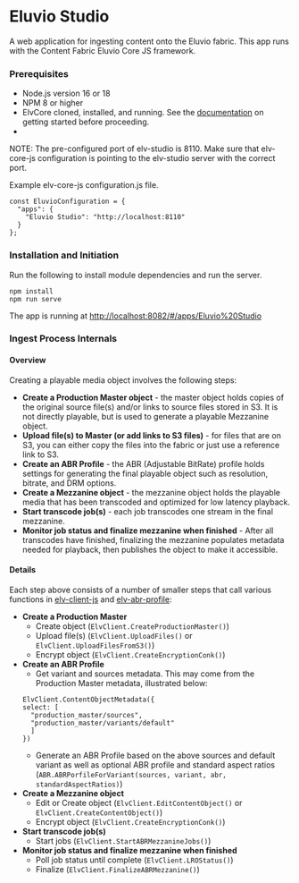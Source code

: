 # Eluvio Studio

A web application for ingesting content onto the Eluvio fabric. This app runs with the Content Fabric Eluvio Core JS framework.

### Prerequisites

- Node.js version 16 or 18
- NPM 8 or higher
- ElvCore cloned, installed, and running. See the [documentation](https://github.com/eluv-io/elv-core-js) on getting started before proceeding.
- 
NOTE: The pre-configured port of elv-studio is 8110. Make sure that elv-core-js configuration is pointing to the elv-studio server with the correct port.

Example elv-core-js configuration.js file.
```
const EluvioConfiguration = {
  "apps": {
    "Eluvio Studio": "http://localhost:8110"
  }
};
```

### Installation and Initiation

Run the following to install module dependencies and run the server.
```
npm install
npm run serve
```
The app is running at [http://localhost:8082/#/apps/Eluvio%20Studio](http://localhost:8082/#/apps/Eluvio%20Studio)

### Ingest Process Internals

#### Overview

Creating a playable media object involves the following steps:
* **Create a Production Master object** - the master object holds copies of the original source file(s) and/or links to source files stored in S3. It is not directly playable, but is used to generate a playable Mezzanine object.
* **Upload file(s) to Master (or add links to S3 files)** - for files that are on S3, you can either copy the files into the fabric or just use a reference link to S3.
* **Create an ABR Profile** - the ABR (Adjustable BitRate) profile holds settings for generating the final playable object such as resolution, bitrate, and DRM options.
* **Create a Mezzanine object** - the mezzanine object holds the playable media that has been transcoded and optimized for low latency playback.
* **Start transcode job(s)** - each job transcodes one stream in the final mezzanine.
* **Monitor job status and finalize mezzanine when finished** - After all transcodes have finished, finalizing the mezzanine populates metadata needed for playback, then publishes the object to make it accessible.

#### Details

Each step above consists of a number of smaller steps that call various functions in [elv-client-js](https://github.com/eluv-io/elv-client-js) and [elv-abr-profile](https://github.com/eluv-io/elv-abr-profile):

* **Create a Production Master**
  * Create object (`ElvClient.CreateProductionMaster()`)
  * Upload file(s) (`ElvClient.UploadFiles()` or `ElvClient.UploadFilesFromS3()`)
  * Encrypt object (`ElvClient.CreateEncryptionConk()`)
* **Create an ABR Profile**
  * Get variant and sources metadata. This may come from the Production Master metadata, illustrated below:
  ```
  ElvClient.ContentObjectMetadata({
  select: [
    "production_master/sources",
    "production_master/variants/default"
    ]
  })
  ```
  * Generate an ABR Profile based on the above sources and default variant as well as optional ABR profile and standard aspect ratios (`ABR.ABRPorfileForVariant(sources, variant, abr, standardAspectRatios)`)
* **Create a Mezzanine object**
  * Edit or Create object (`ElvClient.EditContentObject()` or `ElvClient.CreateContentObject()`)
  * Encrypt object (`ElvClient.CreateEncryptionConk()`)
* **Start transcode job(s)**
  * Start jobs (`ElvClient.StartABRMezzanineJobs()`)
* **Monitor job status and finalize mezzanine when finished**
  * Poll job status until complete (`ElvClient.LROStatus()`)
  * Finalize (`ElvClient.FinalizeABRMezzanine()`)
